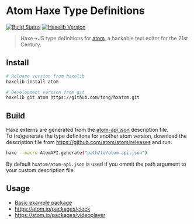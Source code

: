 
# Atom Haxe Type Definitions

[![Build Status](https://travis-ci.org/tong/hxatom.svg?branch=master)](https://travis-ci.org/tong/hxatom) [![Haxelib Version](https://img.shields.io/github/tag/tong/hxatom.svg?style=flat-square&colorA=EA8220&colorB=FBC707&label=haxelib)](http://lib.haxe.org/p/atom/)

> Haxe→JS type definitions for [atom](https://atom.io/docs/api), a hackable text editor for the 21st Century.


## Install

```sh
# Release version from haxelib
haxelib install atom

# Development version from git
haxelib git atom https://github.com/tong/hxatom.git
```


## Build

Haxe externs are generated from the [atom-api.json](atom-api.json) description file.  
To (re)generate the type definitons for another atom version, download the description file from https://github.com/atom/atom/releases and run:
```sh
haxe --macro AtomAPI.generate("path/to/atom-api.json")
```
By default `hxatom/atom-api.json` is used if you ommit the path argument to your custom description file.


## Usage

 - [Basic example package](./example)
 - https://atom.io/packages/clock
 - https://atom.io/packages/videoplayer
